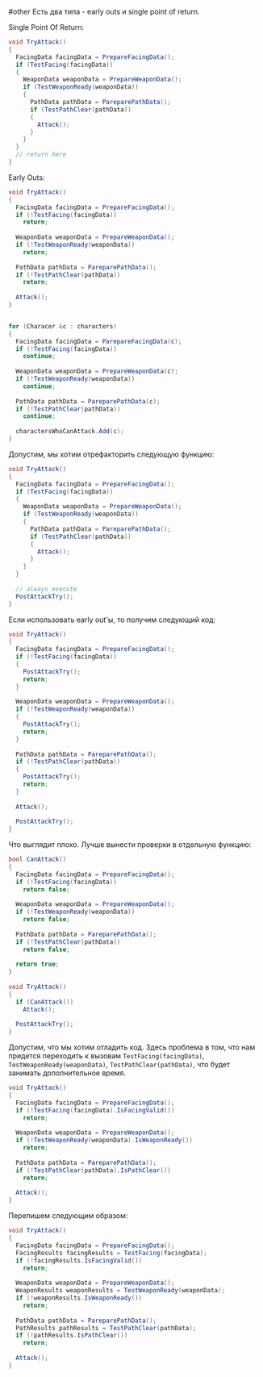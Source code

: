 #other 
Есть два типа - early outs и single point of return.

Single Point Of Return:
```cs
void TryAttack()
{
  FacingData facingData = PrepareFacingData();
  if (TestFacing(facingData))
  {
    WeaponData weaponData = PrepareWeaponData();
    if (TestWeaponReady(weaponData))
    {
      PathData pathData = PareparePathData();
      if (TestPathClear(pathData))
      {
        Attack();
      }
    }
  }
  // return here
}
```

Early Outs:
```cs
void TryAttack()
{
  FacingData facingData = PrepareFacingData();
  if (!TestFacing(facingData))
    return;
 
  WeaponData weaponData = PrepareWeaponData();
  if (!TestWeaponReady(weaponData))
    return;
 
  PathData pathData = PareparePathData();
  if (!TestPathClear(pathData))
    return;
 
  Attack();
}


for (Characer &c : characters)
{
  FacingData facingData = ParepareFacingData(c);
  if (!TestFacing(facingData))
    continue;
 
  WeaponData weaponData = PrepareWeaponData(c);
  if (!TestWeaponReady(weaponData))
    continue;
 
  PathData pathData = PareparePathData(c);
  if (!TestPathClear(pathData))
    continue;
 
  charactersWhoCanAttack.Add(c);
}
```

Допустим, мы хотим отрефакторить следующую функцию:
```cs
void TryAttack()
{
  FacingData facingData = PrepareFacingData();
  if (TestFacing(facingData))
  {
    WeaponData weaponData = PrepareWeaponData();
    if (TestWeaponReady(weaponData))
    {
      PathData pathData = PareparePathData();
      if (TestPathClear(pathData))
      {
        Attack();
      }
    }
  }
 
  // always execute
  PostAttackTry();
}
```

Если использовать early out'ы, то получим следующий код:
```cs
void TryAttack()
{
  FacingData facingData = PrepareFacingData();
  if (!TestFacing(facingData))
  {
    PostAttackTry();
    return;
  }
 
  WeaponData weaponData = PrepareWeaponData();
  if (!TestWeaponReady(weaponData))
  {
    PostAttackTry();
    return;
  }
 
  PathData pathData = PareparePathData();
  if (!TestPathClear(pathData))
  {
    PostAttackTry();
    return;
  }
 
  Attack();
 
  PostAttackTry();
}
```

Что выглядит плохо. Лучше вынести  проверки в отдельную функцию:

```cs
bool CanAttack()
{
  FacingData facingData = PrepareFacingData();
  if (!TestFacing(facingData))
    return false;
 
  WeaponData weaponData = PrepareWeaponData();
  if (!TestWeaponReady(weaponData))
    return false;
 
  PathData pathData = PareparePathData();
  if (!TestPathClear(pathData))
    return false;
 
  return true;
}
 
void TryAttack()
{
  if (CanAttack())
    Attack();
 
  PostAttackTry();
}
```

Допустим, что мы хотим отладить код. Здесь проблема в том, что нам придется переходить к вызовам `TestFacing(facingData)`, `TestWeaponReady(weaponData)`, `TestPathClear(pathData)`, что будет занимать дополнительное время. 

```cs
void TryAttack()
{
  FacingData facingData = PrepareFacingData();
  if (!TestFacing(facingData).IsFacingValid())
    return;
 
  WeaponData weaponData = PrepareWeaponData();
  if (!TestWeaponReady(weaponData).IsWeaponReady())
    return;
 
  PathData pathData = PareparePathData();
  if (!TestPathClear(pathData).IsPathClear())
    return;
 
  Attack();
}
```

Перепишем следующим образом:
```cs
void TryAttack()
{
  FacingData facingData = PrepareFacingData();
  FacingResults facingResults = TestFacing(facingData);
  if (!facingResults.IsFacingValid())
    return;
 
  WeaponData weaponData = PrepareWeaponData();
  WeaponResults weaponResults = TestWeaponReady(weaponData);
  if (!weaponResults.IsWeaponReady())
    return;
 
  PathData pathData = PareparePathData();
  PathResults pathResults = TestPathClear(pathData);
  if (!pathResults.IsPathClear())
    return;
 
  Attack();
}
```